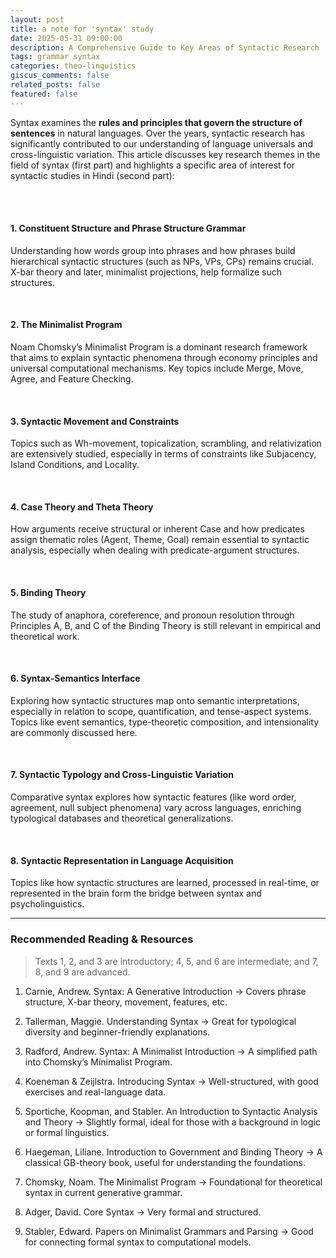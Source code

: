 ```yaml
---
layout: post
title: a note for 'syntax' study
date: 2025-05-31 09:00:00
description: A Comprehensive Guide to Key Areas of Syntactic Research
tags: grammar syntax
categories: theo-linguistics
giscus_comments: false
related_posts: false
featured: false
---
```


Syntax examines the **rules and principles that govern the structure of sentences** in natural languages. Over the years, syntactic research has significantly contributed to our understanding of language universals and cross-linguistic variation. This article discusses key research themes in the field of syntax (first part) and highlights a specific area of interest for syntactic studies in Hindi (second part):

<br>
<br>

#### 1. Constituent Structure and Phrase Structure Grammar
Understanding how words group into phrases and how phrases build hierarchical syntactic structures (such as NPs, VPs, CPs) remains crucial. X-bar theory and later, minimalist projections, help formalize such structures.

<br>

#### 2. The Minimalist Program
Noam Chomsky’s Minimalist Program is a dominant research framework that aims to explain syntactic phenomena through economy principles and universal computational mechanisms. Key topics include Merge, Move, Agree, and Feature Checking.

<br>

#### 3. Syntactic Movement and Constraints
Topics such as Wh-movement, topicalization, scrambling, and relativization are extensively studied, especially in terms of constraints like Subjacency, Island Conditions, and Locality.

<br>

#### 4. Case Theory and Theta Theory
How arguments receive structural or inherent Case and how predicates assign thematic roles (Agent, Theme, Goal) remain essential to syntactic analysis, especially when dealing with predicate-argument structures.

<br>

#### 5. Binding Theory
The study of anaphora, coreference, and pronoun resolution through Principles A, B, and C of the Binding Theory is still relevant in empirical and theoretical work.

<br>

#### 6. Syntax-Semantics Interface
Exploring how syntactic structures map onto semantic interpretations, especially in relation to scope, quantification, and tense-aspect systems. Topics like event semantics, type-theoretic composition, and intensionality are commonly discussed here.

<br>

#### 7. Syntactic Typology and Cross-Linguistic Variation
Comparative syntax explores how syntactic features (like word order, agreement, null subject phenomena) vary across languages, enriching typological databases and theoretical generalizations.

<br>

#### 8. Syntactic Representation in Language Acquisition 
Topics like how syntactic structures are learned, processed in real-time, or represented in the brain form the bridge between syntax and psycholinguistics.

---

### Recommended Reading & Resources
>Texts 1, 2, and 3 are introductory; 4, 5, and 6 are intermediate; and 7, 8, and 9 are advanced.

1. Carnie, Andrew. Syntax: A Generative Introduction → Covers phrase structure, X-bar theory, movement, features, etc.

2. Tallerman, Maggie. Understanding Syntax → Great for typological diversity and beginner-friendly explanations.

3. Radford, Andrew. Syntax: A Minimalist Introduction → A simplified path into Chomsky’s Minimalist Program.

4. Koeneman & Zeijlstra. Introducing Syntax → Well-structured, with good exercises and real-language data.

5. Sportiche, Koopman, and Stabler. An Introduction to Syntactic Analysis and Theory → Slightly formal, ideal for those with a background in logic or formal linguistics.

6. Haegeman, Liliane. Introduction to Government and Binding Theory → A classical GB-theory book, useful for understanding the foundations.

7. Chomsky, Noam. The Minimalist Program → Foundational for theoretical syntax in current generative grammar.

8. Adger, David. Core Syntax → Very formal and structured.

9. Stabler, Edward. Papers on Minimalist Grammars and Parsing → Good for connecting formal syntax to computational models.